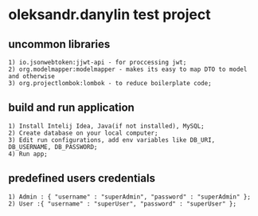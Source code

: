 # oleksandr.danylin test project

## uncommon libraries 

    1) io.jsonwebtoken:jjwt-api - for proccessing jwt;
    2) org.modelmapper:modelmapper - makes its easy to map DTO to model and otherwise
    3) org.projectlombok:lombok - to reduce boilerplate code;

## build and run application

    1) Install Intelij Idea, Java(if not installed), MySQL;
    2) Create database on your local computer;
    3) Edit run configurations, add env variables like DB_URI, DB_USERNAME, DB_PASSWORD;
    4) Run app;

## predefined users credentials

    1) Admin : { "username" : "superAdmin", "password" : "superAdmin" };
    2) User :{ "username" : "superUser", "password" : "superUser" };
